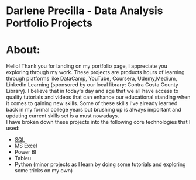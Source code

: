 # Darlene Precilla - Data Analysis Portfolio Projects

# About:
Hello! Thank you for landing on my portfolio page, I appreciate you exploring through my work. These projects are products hours of learning through platforms like DataCamp, YouTube, Coursera, Udemy,Medium, LinkedIn Learning (sponsored by our local library: Contra Costa County Library). I believe that in today's day and age that we all have access to quality tutorials and videos that can enhance our educational standing when it comes to gaining new skills. Some of these skills I've already learned back in my formal college years but brushing up is always important and updating current skills set is a must nowadays. <br /> I have broken down these projects into the following core technologies that I used:
- [SQL](https://github.com/dcprecilla/Data-Analysis-Portfolio-Projects/tree/main/SQL%20Projects)
- MS Excel
- Power BI
- Tableu
- Python (minor projects as I learn by doing some tutorials and exploring some tricks on my own) 

